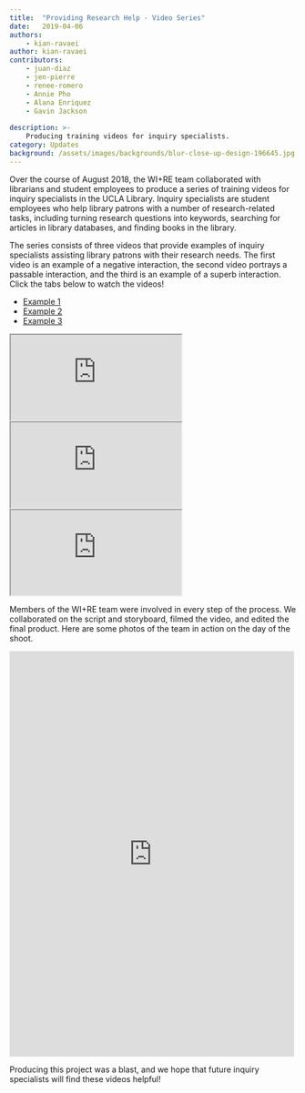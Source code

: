 ```yaml
---
title:  "Providing Research Help - Video Series"
date:   2019-04-06
authors:
    - kian-ravaei
author: kian-ravaei
contributors:
    - juan-diaz
    - jen-pierre
    - renee-romero
    - Annie Pho
    - Alana Enriquez
    - Gavin Jackson
    
description: >-
    Producing training videos for inquiry specialists.
category: Updates
background: /assets/images/backgrounds/blur-close-up-design-196645.jpg
---
```


Over the course of August 2018, the WI+RE team collaborated with librarians and student employees to produce a series of training videos for inquiry specialists in the UCLA Library. Inquiry specialists are student employees who help library patrons with a number of research-related tasks, including turning research questions into keywords, searching for articles in library databases, and finding books in the library.

The series consists of three videos that provide examples of inquiry specialists assisting library patrons with their research needs. The first video is an example of a negative interaction, the second video portrays a passable interaction, and the third is an example of a superb interaction. Click the tabs below to watch the videos!

<div class="card">
  <!-- header with navigation tabs -->
  <div class="card-header">
    <ul class="nav nav-tabs card-header-tabs">
      <li class="nav-item">
        <a class="nav-link active" id="one-tab" data-toggle="tab" href="#one" role="tab" aria-controls="one" aria-selected="true">Example 1</a>
      </li>
      <li class="nav-item">
        <a class="nav-link" id="two-tab" data-toggle="tab" href="#two" role="tab" aria-controls="two" aria-selected="false">Example 2</a>
      </li>
      <li class="nav-item">
        <a class="nav-link" id="three-tab" data-toggle="tab" href="#three" role="tab" aria-controls="three" aria-selected="false">Example 3</a>
      </li>
    </ul>
  </div>
  <!-- card body with tab content -->
  <div class="card-body">
    <div class="tab-content" id="myTabContent">
    <div class="tab-pane fade show active" id="one" role="tabpanel" aria-labelledby="one-tab">
      <div class="embed-responsive embed-responsive-16by9">
        <iframe class="embed-responsive-item" src="https://www.youtube.com/embed/lCbah9EJ4vc" allowfullscreen></iframe>
      </div>
    </div>
  <div class="tab-pane fade" id="two" role="tabpanel" aria-labelledby="two-tab">
      <div class="embed-responsive embed-responsive-16by9">
        <iframe class="embed-responsive-item" src="https://www.youtube.com/embed/yXNTZYFRKcc" allowfullscreen></iframe>
      </div>
    </div>
  <div class="tab-pane fade" id="three" role="tabpanel" aria-labelledby="three-tab"><div class="embed-responsive embed-responsive-16by9">
        <iframe class="embed-responsive-item" src="https://www.youtube.com/embed/mtaIGROpeuU" allowfullscreen></iframe>
      </div>
      </div>
  </div>
</div>
</div>
<!-- -->
    
Members of the WI+RE team were involved in every step of the process. We collaborated on the script and storyboard, filmed the video, and edited the final product. Here are some photos of the team in action on the day of the shoot.

<div class="text-center">
    <iframe src="https://www.facebook.com/plugins/post.php?href=https%3A%2F%2Fwww.facebook.com%2FWIREbruin%2Fposts%2F2109597252700591&width=500" width="500" height="713" style="border:none;overflow:hidden" scrolling="no" frameborder="0" allowTransparency="true" allow="encrypted-media"></iframe>
</div>

Producing this project was a blast, and we hope that future inquiry specialists will find these videos helpful!

